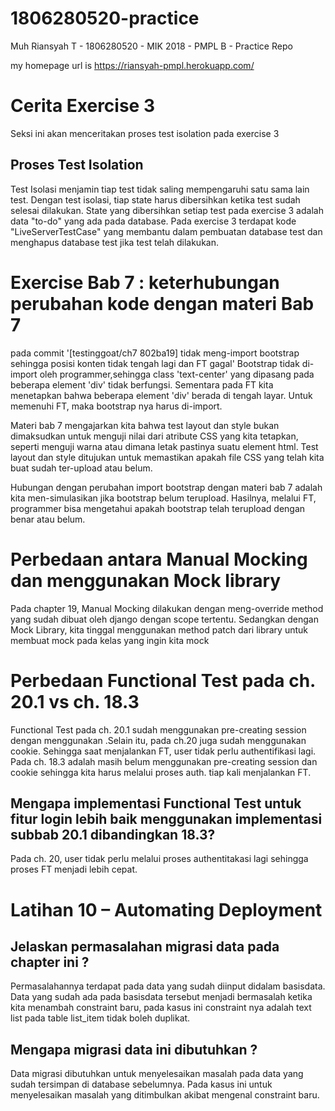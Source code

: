 # 1806280520-practice

Muh Riansyah T  - 1806280520 - MIK 2018 - PMPL B - Practice Repo

my homepage url is https://riansyah-pmpl.herokuapp.com/

# Cerita Exercise 3
Seksi ini akan menceritakan proses test isolation pada exercise 3

## Proses Test Isolation
Test Isolasi menjamin tiap test tidak saling mempengaruhi satu sama lain test. Dengan test isolasi, tiap state harus dibersihkan ketika test sudah selesai dilakukan. State yang dibersihkan setiap test pada exercise 3 adalah data "to-do" yang ada pada database. 
Pada exercise 3 terdapat kode "LiveServerTestCase" yang membantu dalam pembuatan database test dan menghapus database test jika test telah dilakukan.


# Exercise Bab 7 : keterhubungan perubahan kode dengan materi Bab 7
pada commit '[testinggoat/ch7 802ba19] tidak meng-import bootstrap sehingga posisi konten tidak tengah lagi dan FT gagal'
Bootstrap tidak di-import oleh programmer,sehingga class 'text-center' yang  dipasang pada beberapa element 'div'  tidak berfungsi. Sementara pada FT kita menetapkan bahwa beberapa element 'div' berada di tengah layar.
Untuk memenuhi FT, maka bootstrap nya harus di-import. 

Materi bab 7 mengajarkan kita bahwa test layout dan style bukan dimaksudkan untuk menguji nilai dari atribute CSS yang kita tetapkan, seperti menguji warna atau dimana letak pastinya suatu element html. Test layout dan style ditujukan untuk memastikan apakah file CSS yang telah kita buat sudah ter-upload atau belum.

Hubungan dengan perubahan import bootstrap dengan materi bab 7 adalah kita men-simulasikan jika bootstrap belum terupload. Hasilnya, melalui FT, programmer bisa mengetahui apakah bootstrap telah terupload dengan benar atau belum. 


# Perbedaan antara Manual Mocking dan menggunakan Mock library 
Pada chapter 19, Manual Mocking dilakukan dengan meng-override method yang sudah dibuat oleh django dengan scope tertentu. Sedangkan dengan Mock Library, kita tinggal menggunakan method patch dari library untuk membuat mock pada kelas yang ingin kita mock


# Perbedaan Functional Test pada ch. 20.1 vs ch. 18.3
Functional Test pada ch. 20.1 sudah menggunakan pre-creating session dengan menggunakan .Selain itu, pada ch.20 juga sudah menggunakan cookie. Sehingga saat menjalankan FT, user tidak perlu authentifikasi lagi. Pada ch. 18.3 adalah masih belum menggunakan pre-creating session dan cookie sehingga kita harus melalui proses auth. tiap kali menjalankan FT.

## Mengapa implementasi Functional Test untuk fitur login lebih baik menggunakan implementasi subbab 20.1 dibandingkan 18.3?
Pada ch. 20, user tidak perlu melalui proses authentitakasi lagi sehingga proses FT menjadi lebih cepat.

# Latihan 10 – Automating Deployment
## Jelaskan permasalahan migrasi data pada chapter ini ?

Permasalahannya terdapat pada data yang sudah diinput didalam basisdata. Data yang sudah ada pada basisdata tersebut menjadi bermasalah ketika kita menambah constraint baru, pada kasus ini constraint nya adalah text list pada table list_item tidak boleh duplikat.

## Mengapa migrasi data ini dibutuhkan ?
Data migrasi dibutuhkan untuk menyelesaikan masalah pada data yang sudah tersimpan di database sebelumnya. Pada kasus ini untuk menyelesaikan masalah yang ditimbulkan akibat mengenal constraint baru.